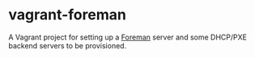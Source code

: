 # vagrant-foreman

A Vagrant project for setting up a [Foreman][foreman] server and some DHCP/PXE backend servers to be provisioned.

 [foreman]: https://theforeman.org

